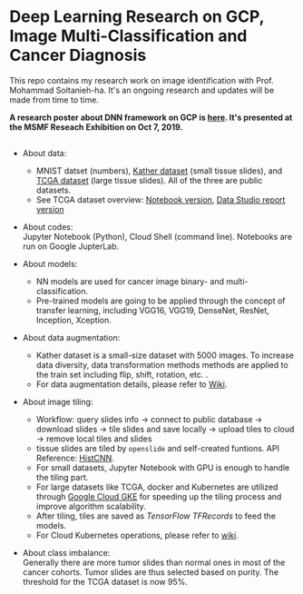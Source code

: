 # Deep Learning Research on GCP, Image Multi-Classification and Cancer Diagnosis
 
This repo contains my research work on image identification with Prof. Mohammad Soltanieh-ha. It's an ongoing research and updates will be made from time to time.   
   
**A research poster about DNN framework on GCP is [here](https://github.com/lingyixu/GCP-Keras-Deep-Learning/blob/master/Scalable_DNN_Framework_on_GCP.pdf). It's presented at the MSMF Reseach Exhibition on Oct 7, 2019.**

## 

* About data:   
  * MNIST datset (numbers), [Kather dataset](https://www.nature.com/articles/srep27988) (small tissue slides), and [TCGA dataset](https://isb-cancer-genomics-cloud.readthedocs.io/en/latest/sections/data/TCGA-images.html) (large tissue slides). All of the three are public datasets.
  * See TCGA dataset overview: [Notebook version](https://github.com/lingyixu/GCP-DNN-Cancer-Diagnosis/blob/master/TCGA_Overview.ipynb), [Data Studio report version](https://github.com/lingyixu/GCP-DNN-Cancer-Diagnosis/blob/master/Dataset%20Overview/TCGA_Exploration.pdf)

* About codes:   
Jupyter Notebook (Python), Cloud Shell (command line). Notebooks are run on Google JupterLab.

* About models:   
  * NN models are used for cancer image binary- and multi- classification.
  * Pre-trained models are going to be applied through the concept of transfer learning, including VGG16, VGG19, DenseNet, ResNet, Inception, Xception.

* About data augmentation:   
  * Kather dataset is a small-size dataset with 5000 images. To increase data diversity, data transformation methods methods are applied to the train set including flip, shift, rotation, etc. .
  * For data augmentation details, please refer to [Wiki](https://github.com/lingyixu/GCP-Keras-Deep-Learning/wiki/Data-Augmentation-Function-Guide).

* About image tiling: 
  * Workflow: query slides info → connect to public database → download slides → tile slides and save locally → upload tiles to cloud → remove local tiles and slides
  * tissue slides are tiled by `openslide` and self-created funtions. API Reference: [HistCNN](https://github.com/javadnoorb/HistCNN).
  * For small datasets, Jupyter Notebook with GPU is enough to handle the tiling part.
  * For large datasets like TCGA, docker and Kubernetes are utilized through [Google Cloud GKE](https://cloud.google.com/kubernetes-engine) for speeding up the tiling process and improve algorithm scalability.
  * After tiling, tiles are saved as _TensorFlow TFRecords_ to feed the models.
  * For Cloud Kubernetes operations, please refer to [wiki](https://github.com/lingyixu/GCP-DNN-Cancer-Diagnosis/wiki/GKE-How-to-Guide).

* About class imbalance:   
Generally there are more tumor slides than normal ones in most of the cancer cohorts. Tumor slides are thus selected based on purity. The threshold for the TCGA dataset is now 95%.
